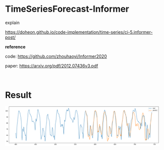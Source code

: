 # TimeSeriesForecast-Informer

explain

<https://doheon.github.io/code-implementation/time-series/ci-5.informer-post/>



**reference**

code: <https://github.com/zhouhaoyi/Informer2020>

paper: <https://arxiv.org/pdf/2012.07436v3.pdf>

&nbsp;





# Result

![image-20210804131827418](README.assets/image-20210804131827418.png)

